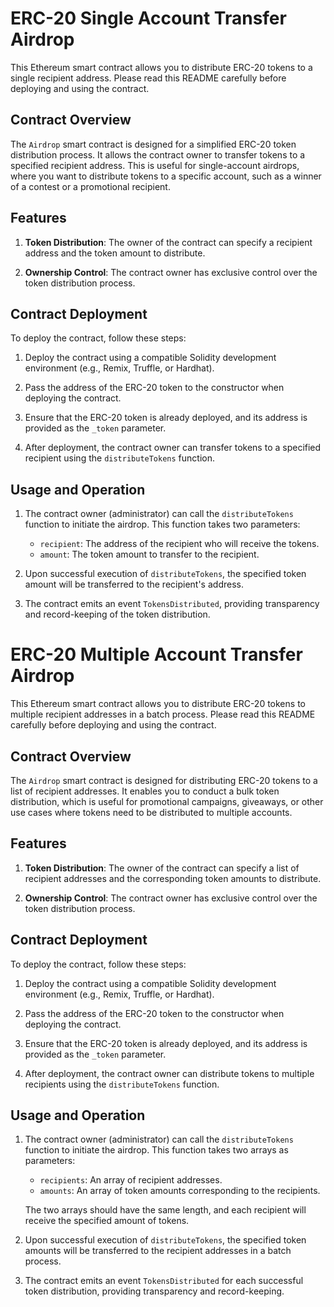 
# ERC-20 Single Account Transfer Airdrop

This Ethereum smart contract allows you to distribute ERC-20 tokens to a single recipient address. Please read this README carefully before deploying and using the contract.

## Contract Overview

The `Airdrop` smart contract is designed for a simplified ERC-20 token distribution process. It allows the contract owner to transfer tokens to a specified recipient address. This is useful for single-account airdrops, where you want to distribute tokens to a specific account, such as a winner of a contest or a promotional recipient.

## Features

1. **Token Distribution**: The owner of the contract can specify a recipient address and the token amount to distribute.

2. **Ownership Control**: The contract owner has exclusive control over the token distribution process.

## Contract Deployment

To deploy the contract, follow these steps:

1. Deploy the contract using a compatible Solidity development environment (e.g., Remix, Truffle, or Hardhat).

2. Pass the address of the ERC-20 token to the constructor when deploying the contract.

3. Ensure that the ERC-20 token is already deployed, and its address is provided as the `_token` parameter.

4. After deployment, the contract owner can transfer tokens to a specified recipient using the `distributeTokens` function.

## Usage and Operation

1. The contract owner (administrator) can call the `distributeTokens` function to initiate the airdrop. This function takes two parameters:
   - `recipient`: The address of the recipient who will receive the tokens.
   - `amount`: The token amount to transfer to the recipient.

2. Upon successful execution of `distributeTokens`, the specified token amount will be transferred to the recipient's address.

3. The contract emits an event `TokensDistributed`, providing transparency and record-keeping of the token distribution.


# ERC-20 Multiple Account Transfer Airdrop

This Ethereum smart contract allows you to distribute ERC-20 tokens to multiple recipient addresses in a batch process. Please read this README carefully before deploying and using the contract.

## Contract Overview

The `Airdrop` smart contract is designed for distributing ERC-20 tokens to a list of recipient addresses. It enables you to conduct a bulk token distribution, which is useful for promotional campaigns, giveaways, or other use cases where tokens need to be distributed to multiple accounts.

## Features

1. **Token Distribution**: The owner of the contract can specify a list of recipient addresses and the corresponding token amounts to distribute.

2. **Ownership Control**: The contract owner has exclusive control over the token distribution process.

## Contract Deployment

To deploy the contract, follow these steps:

1. Deploy the contract using a compatible Solidity development environment (e.g., Remix, Truffle, or Hardhat).

2. Pass the address of the ERC-20 token to the constructor when deploying the contract.

3. Ensure that the ERC-20 token is already deployed, and its address is provided as the `_token` parameter.

4. After deployment, the contract owner can distribute tokens to multiple recipients using the `distributeTokens` function.

## Usage and Operation

1. The contract owner (administrator) can call the `distributeTokens` function to initiate the airdrop. This function takes two arrays as parameters:
   - `recipients`: An array of recipient addresses.
   - `amounts`: An array of token amounts corresponding to the recipients.

   The two arrays should have the same length, and each recipient will receive the specified amount of tokens.

2. Upon successful execution of `distributeTokens`, the specified token amounts will be transferred to the recipient addresses in a batch process.

3. The contract emits an event `TokensDistributed` for each successful token distribution, providing transparency and record-keeping.
